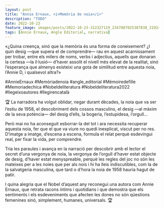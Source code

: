 ```yaml
---
layout: post
title: "Annie Ernaux, <i>Memòria de noia</i>"
description: "TODO"
date: 2022-10-23
feature_image: images/posts/2022-10-23-312327119_2347887025387838_3192488832128524328_n_17864214524799294.webp
tags: [Annie Ernaux, Angle Editorial, narrativa]
---
```


«¿Quina creença, sinó que la memòria és una forma de coneixement? ¿I quin desig —que supera el de comprendre— rau en aquest acarnissament per trobar, entre els milers de noms, verbs i adjectius, aquells que donaran la certesa —la il·lusió— d’haver assolit el nivell més elevat de la realitat, sinó l’esperança que almenys existeixi una gota de similitud entre aquesta noia, l’Annie D, i qualsevol altra?»
<!--more-->

#AnnieErnaux #Memòriadenoia #angle_editorial #Mémoiredefille #Memoriadechica #Nobeldeliteratura #Nobeldeliteratura2022 #llegeixoautores #llegirencatalà

🏆 La narradora ha volgut oblidar, negar durant dècades, la noia que va ser l’estiu de 1958, el descobriment dels cossos masculins, el desig —al màxim de la seva potència— del desig d’ells, la bogeria, l’estupidesa, l’orgull... 

Però mai no ha aconseguit esborrar-la del tot i ara necessita recuperar aquesta noia, fer que el que va viure no quedi inexplicat, viscut per no res. D’imatge a imatge, d’escena a escena, formula el relat perquè esdevingui real, per fixar la vida, per comprendre. 

Tria les paraules i avança en la narració per descobrir amb el lector el secret d’una vergonya de noia, la vergonya de l’orgull d’haver estat objecte de desig, d’haver estat menyspreable, perquè les regles del joc no són les mateixes per a les noies que per als nois i hi ha lleis indiscutibles, com la de la salvatgeria masculina, que tard o d’hora la noia de 1958 hauria hagut de patir. 

I quina alegria que el Nobel d’aquest any reconegui una autora com Annie Ernaux, que retrata racons íntims i quotidians i que demostra que els sentiments i els esdeveniments que afecten les dones no són qüestions femenines sinó, simplement, humanes, universals. 🏆
